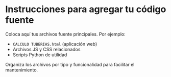 # Instrucciones para agregar tu código fuente

Coloca aquí tus archivos fuente principales. Por ejemplo:
- `CALCULO TUBERIAS.html` (aplicación web)
- Archivos JS y CSS relacionados
- Scripts Python de utilidad

Organiza los archivos por tipo y funcionalidad para facilitar el mantenimiento.

